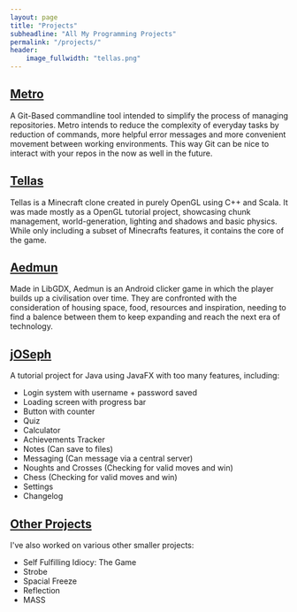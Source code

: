 ```yaml
---
layout: page
title: "Projects"
subheadline: "All My Programming Projects"
permalink: "/projects/"
header:
    image_fullwidth: "tellas.png"
---
```


## [Metro](/projects/metro/)
A Git-Based commandline tool intended to simplify the process of managing repositories. Metro intends to reduce the complexity of everyday tasks by reduction of commands, more helpful error messages and more convenient movement between working environments. This way Git can be nice to interact with your repos in the now as well in the future.

## [Tellas](/projects/tellas/)
Tellas is a Minecraft clone created in purely OpenGL using C++ and Scala. It was made mostly as a OpenGL tutorial project, showcasing chunk management, world-generation, lighting and shadows and basic physics. While only including a subset of Minecrafts features, it contains the core of the game.

## [Aedmun](/projects/aedmun/)
Made in LibGDX, Aedmun is an Android clicker game in which the player builds up a civilisation over time. They are confronted with the consideration of housing space, food, resources and inspiration, needing to find a balence between them to keep expanding and reach the next era of technology.

## [jOSeph](/projects/jOSeph/)
A tutorial project for Java using JavaFX with too many features, including:
 - Login system with username + password saved
 - Loading screen with progress bar
 - Button with counter
 - Quiz
 - Calculator
 - Achievements Tracker
 - Notes (Can save to files)
 - Messaging (Can message via a central server)
 - Noughts and Crosses (Checking for valid moves and win)
 - Chess (Checking for valid moves and win)
 - Settings
 - Changelog


 ## [Other Projects](/projects/other/)
 I've also worked on various other smaller projects:
  - Self Fulfilling Idiocy: The Game
  - Strobe
  - Spacial Freeze
  - Reflection
  - MASS